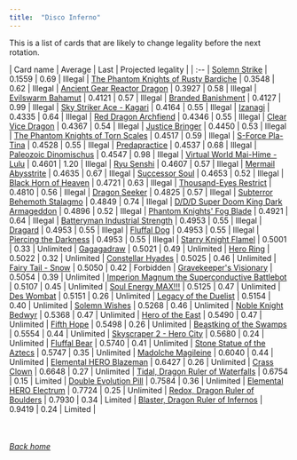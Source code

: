 ```yaml
---
title:  "Disco Inferno"
---
```


This is a list of cards that are likely to change legality before the next rotation.

| Card name | Average | Last | Projected legality |
| :-- |
[Solemn Strike](https://db.ygoprodeck.com/card/?search=Solemn%20Strike) | 0.1559 | 0.69 | Illegal |
[The Phantom Knights of Rusty Bardiche](https://db.ygoprodeck.com/card/?search=The%20Phantom%20Knights%20of%20Rusty%20Bardiche) | 0.3548 | 0.62 | Illegal |
[Ancient Gear Reactor Dragon](https://db.ygoprodeck.com/card/?search=Ancient%20Gear%20Reactor%20Dragon) | 0.3927 | 0.58 | Illegal |
[Evilswarm Bahamut](https://db.ygoprodeck.com/card/?search=Evilswarm%20Bahamut) | 0.4121 | 0.57 | Illegal |
[Branded Banishment](https://db.ygoprodeck.com/card/?search=Branded%20Banishment) | 0.4127 | 0.99 | Illegal |
[Sky Striker Ace - Kagari](https://db.ygoprodeck.com/card/?search=Sky%20Striker%20Ace%20-%20Kagari) | 0.4164 | 0.55 | Illegal |
[Izanagi](https://db.ygoprodeck.com/card/?search=Izanagi) | 0.4335 | 0.64 | Illegal |
[Red Dragon Archfiend](https://db.ygoprodeck.com/card/?search=Red%20Dragon%20Archfiend) | 0.4346 | 0.55 | Illegal |
[Clear Vice Dragon](https://db.ygoprodeck.com/card/?search=Clear%20Vice%20Dragon) | 0.4367 | 0.54 | Illegal |
[Justice Bringer](https://db.ygoprodeck.com/card/?search=Justice%20Bringer) | 0.4450 | 0.53 | Illegal |
[The Phantom Knights of Torn Scales](https://db.ygoprodeck.com/card/?search=The%20Phantom%20Knights%20of%20Torn%20Scales) | 0.4517 | 0.59 | Illegal |
[S-Force Pla-Tina](https://db.ygoprodeck.com/card/?search=S-Force%20Pla-Tina) | 0.4528 | 0.55 | Illegal |
[Predapractice](https://db.ygoprodeck.com/card/?search=Predapractice) | 0.4537 | 0.68 | Illegal |
[Paleozoic Dinomischus](https://db.ygoprodeck.com/card/?search=Paleozoic%20Dinomischus) | 0.4547 | 0.98 | Illegal |
[Virtual World Mai-Hime - Lulu](https://db.ygoprodeck.com/card/?search=Virtual%20World%20Mai-Hime%20-%20Lulu) | 0.4601 | 1.20 | Illegal |
[Ryu Senshi](https://db.ygoprodeck.com/card/?search=Ryu%20Senshi) | 0.4607 | 0.57 | Illegal |
[Mermail Abysstrite](https://db.ygoprodeck.com/card/?search=Mermail%20Abysstrite) | 0.4635 | 0.67 | Illegal |
[Successor Soul](https://db.ygoprodeck.com/card/?search=Successor%20Soul) | 0.4653 | 0.52 | Illegal |
[Black Horn of Heaven](https://db.ygoprodeck.com/card/?search=Black%20Horn%20of%20Heaven) | 0.4721 | 0.63 | Illegal |
[Thousand-Eyes Restrict](https://db.ygoprodeck.com/card/?search=Thousand-Eyes%20Restrict) | 0.4810 | 0.56 | Illegal |
[Dragon Seeker](https://db.ygoprodeck.com/card/?search=Dragon%20Seeker) | 0.4825 | 0.57 | Illegal |
[Subterror Behemoth Stalagmo](https://db.ygoprodeck.com/card/?search=Subterror%20Behemoth%20Stalagmo) | 0.4849 | 0.74 | Illegal |
[D/D/D Super Doom King Dark Armageddon](https://db.ygoprodeck.com/card/?search=D/D/D%20Super%20Doom%20King%20Dark%20Armageddon) | 0.4896 | 0.52 | Illegal |
[Phantom Knights' Fog Blade](https://db.ygoprodeck.com/card/?search=Phantom%20Knights'%20Fog%20Blade) | 0.4921 | 0.64 | Illegal |
[Batteryman Industrial Strength](https://db.ygoprodeck.com/card/?search=Batteryman%20Industrial%20Strength) | 0.4953 | 0.55 | Illegal |
[Dragard](https://db.ygoprodeck.com/card/?search=Dragard) | 0.4953 | 0.55 | Illegal |
[Fluffal Dog](https://db.ygoprodeck.com/card/?search=Fluffal%20Dog) | 0.4953 | 0.55 | Illegal |
[Piercing the Darkness](https://db.ygoprodeck.com/card/?search=Piercing%20the%20Darkness) | 0.4953 | 0.55 | Illegal |
[Starry Knight Flamel](https://db.ygoprodeck.com/card/?search=Starry%20Knight%20Flamel) | 0.5001 | 0.33 | Unlimited |
[Gagagadraw](https://db.ygoprodeck.com/card/?search=Gagagadraw) | 0.5021 | 0.49 | Unlimited |
[Hero Ring](https://db.ygoprodeck.com/card/?search=Hero%20Ring) | 0.5022 | 0.32 | Unlimited |
[Constellar Hyades](https://db.ygoprodeck.com/card/?search=Constellar%20Hyades) | 0.5025 | 0.46 | Unlimited |
[Fairy Tail - Snow](https://db.ygoprodeck.com/card/?search=Fairy%20Tail%20-%20Snow) | 0.5050 | 0.42 | Forbidden |
[Gravekeeper's Visionary](https://db.ygoprodeck.com/card/?search=Gravekeeper's%20Visionary) | 0.5054 | 0.39 | Unlimited |
[Imperion Magnum the Superconductive Battlebot](https://db.ygoprodeck.com/card/?search=Imperion%20Magnum%20the%20Superconductive%20Battlebot) | 0.5107 | 0.45 | Unlimited |
[Soul Energy MAX!!!](https://db.ygoprodeck.com/card/?search=Soul%20Energy%20MAX!!!) | 0.5125 | 0.47 | Unlimited |
[Des Wombat](https://db.ygoprodeck.com/card/?search=Des%20Wombat) | 0.5151 | 0.26 | Unlimited |
[Legacy of the Duelist](https://db.ygoprodeck.com/card/?search=Legacy%20of%20the%20Duelist) | 0.5154 | 0.40 | Unlimited |
[Solemn Wishes](https://db.ygoprodeck.com/card/?search=Solemn%20Wishes) | 0.5268 | 0.46 | Unlimited |
[Noble Knight Bedwyr](https://db.ygoprodeck.com/card/?search=Noble%20Knight%20Bedwyr) | 0.5368 | 0.47 | Unlimited |
[Hero of the East](https://db.ygoprodeck.com/card/?search=Hero%20of%20the%20East) | 0.5490 | 0.47 | Unlimited |
[Fifth Hope](https://db.ygoprodeck.com/card/?search=Fifth%20Hope) | 0.5498 | 0.26 | Unlimited |
[Beastking of the Swamps](https://db.ygoprodeck.com/card/?search=Beastking%20of%20the%20Swamps) | 0.5554 | 0.44 | Unlimited |
[Skyscraper 2 - Hero City](https://db.ygoprodeck.com/card/?search=Skyscraper%202%20-%20Hero%20City) | 0.5680 | 0.24 | Unlimited |
[Fluffal Bear](https://db.ygoprodeck.com/card/?search=Fluffal%20Bear) | 0.5740 | 0.41 | Unlimited |
[Stone Statue of the Aztecs](https://db.ygoprodeck.com/card/?search=Stone%20Statue%20of%20the%20Aztecs) | 0.5747 | 0.35 | Unlimited |
[Madolche Magileine](https://db.ygoprodeck.com/card/?search=Madolche%20Magileine) | 0.6040 | 0.44 | Unlimited |
[Elemental HERO Blazeman](https://db.ygoprodeck.com/card/?search=Elemental%20HERO%20Blazeman) | 0.6427 | 0.26 | Unlimited |
[Crass Clown](https://db.ygoprodeck.com/card/?search=Crass%20Clown) | 0.6648 | 0.27 | Unlimited |
[Tidal, Dragon Ruler of Waterfalls](https://db.ygoprodeck.com/card/?search=Tidal,%20Dragon%20Ruler%20of%20Waterfalls) | 0.6754 | 0.15 | Limited |
[Double Evolution Pill](https://db.ygoprodeck.com/card/?search=Double%20Evolution%20Pill) | 0.7584 | 0.36 | Unlimited |
[Elemental HERO Electrum](https://db.ygoprodeck.com/card/?search=Elemental%20HERO%20Electrum) | 0.7724 | 0.25 | Unlimited |
[Redox, Dragon Ruler of Boulders](https://db.ygoprodeck.com/card/?search=Redox,%20Dragon%20Ruler%20of%20Boulders) | 0.7930 | 0.34 | Limited |
[Blaster, Dragon Ruler of Infernos](https://db.ygoprodeck.com/card/?search=Blaster,%20Dragon%20Ruler%20of%20Infernos) | 0.9419 | 0.24 | Limited |

<br>

###### [Back home](index)